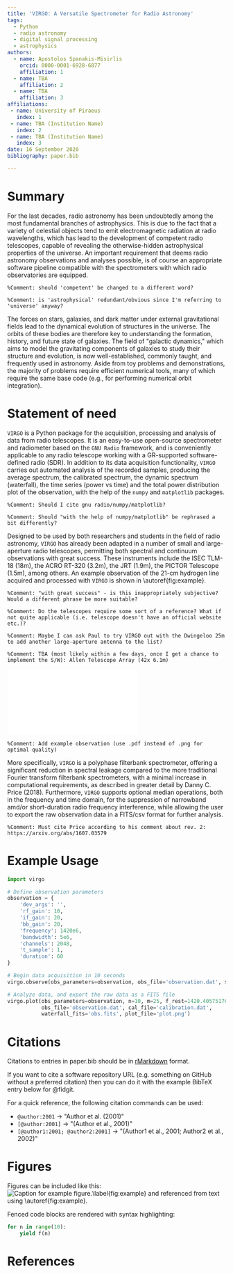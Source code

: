 ```yaml
---
title: 'VIRGO: A Versatile Spectrometer for Radio Astronomy'
tags:
  - Python
  - radio astronomy
  - digital signal processing
  - astrophysics
authors:
  - name: Apostolos Spanakis-Misirlis
    orcid: 0000-0001-6928-6877
    affiliation: 1
  - name: TBA
    affiliation: 2
  - name: TBA
    affiliation: 3
affiliations:
 - name: University of Piraeus
   index: 1
 - name: TBA (Institution Name)
   index: 2
 - name: TBA (Institution Name)
   index: 3
date: 16 September 2020
bibliography: paper.bib

---
```


# Summary

For the last decades, radio astronomy has been undoubtedly among the most
fundamental branches of astrophysics. This is due to the fact that a variety of
celestial objects tend to emit electromagnetic radiation at radio wavelengths,
which has lead to the development of competent radio telescopes, capable of
revealing the otherwise-hidden astrophysical properties of the universe. An
important requirement that deems radio astronomy observations and analyses
possible, is of course an appropriate software pipeline compatible with the
spectrometers with which radio observatories are equipped.

`%Comment: should 'competent' be changed to a different word?`

`%Comment: is 'astrophysical' redundant/obvious since I'm referring to 'universe' anyway?`

The forces on stars, galaxies, and dark matter under external gravitational
fields lead to the dynamical evolution of structures in the universe. The orbits
of these bodies are therefore key to understanding the formation, history, and
future state of galaxies. The field of "galactic dynamics," which aims to model
the gravitating components of galaxies to study their structure and evolution,
is now well-established, commonly taught, and frequently used in astronomy.
Aside from toy problems and demonstrations, the majority of problems require
efficient numerical tools, many of which require the same base code (e.g., for
performing numerical orbit integration).

# Statement of need

`VIRGO` is a Python package for the acquisition, processing and analysis of
data from radio telescopes. It is an easy-to-use open-source spectrometer and
radiometer based on the `GNU Radio` framework, and is conveniently applicable
to any radio telescope working with a GR-supported software-defined radio (SDR).
In addition to its data acquisition functionality, `VIRGO` carries out automated
analysis of the recorded samples, producing the average spectrum, the calibrated
spectrum, the dynamic spectrum (waterfall), the time series (power vs time) and
the total power distribution plot of the observation, with the help of the `numpy`
and `matplotlib` packages.

`%Comment: Should I cite gnu radio/numpy/matplotlib?`

`%Comment: Should "with the help of numpy/matplotlib" be rephrased a bit differently?`

Designed to be used by both researchers and students in the field of radio
astronomy, `VIRGO` has already been adapted in a number of small and
large-aperture radio telescopes, permitting both spectral and continuum
observations with great success. These instruments include the ISEC TLM-18 (18m),
the ACRO RT-320 (3.2m), the JRT (1.9m), the PICTOR Telescope (1.5m), among others.
An example observation of the 21-cm hydrogen line acquired and processed with
`VIRGO` is shown in \autoref{fig:example}.

`%Comment: "with great success" - is this inappropriately subjective? Would a
different phrase be more suitable?`

`%Comment: Do the telescopes require some sort of a reference? What if not quite
applicable (i.e. telescope doesn't have an official website etc.)?`

`%Comment: Maybe I can ask Paul to try VIRGO out with the Dwingeloo 25m to add
another large-aperture antenna to the list?`

`%Comment: TBA (most likely within a few days, once I get a chance to implement
the S/W): Allen Telescope Array (42x 6.1m)`

![Clouds of neutral hydrogen/the 21-cm hydrogen line at (Source name/RA=hh:mm:ss, Dec=dd:mm:ss), observed by the (TBA) Telescope with `VIRGO`. The average spectrum (top left), the calibrated spectrum (top center), the dynamic spectrum (top right) and the time series, along with the total power distribution (bottom right) are all plotted by the software automatically.\label{fig:example}](example.pdf)

`%Comment: Add example observation (use .pdf instead of .png for optimal quality)`

More specifically, `VIRGO` is a polyphase filterbank spectrometer, offering a 
significant reduction in spectral leakage compared to the more traditional
Fourier transform filterbank spectrometers, with a minimal increase in
computational requirements, as described in greater detail by Danny C. Price
(2018). Furthermore, `VIRGO` supports optional median operations, both in the
frequency and time domain, for the suppression of narrowband amd/or
short-duration radio frequency interference, while allowing the user to export
the raw observation data in a FITS/csv format for further analysis.

`%Comment: Must cite Price according to his comment about rev. 2: https://arxiv.org/abs/1607.03579`

# Example Usage
```python
import virgo

# Define observation parameters
observation = {
    'dev_args': '',
    'rf_gain': 10,
    'if_gain': 20,
    'bb_gain': 20,
    'frequency': 1420e6,
    'bandwidth': 5e6,
    'channels': 2048,
    't_sample': 1,
    'duration': 60
}

# Begin data acquisition in 10 seconds
virgo.observe(obs_parameters=observation, obs_file='observation.dat', start_in=10)

# Analyze data, and export the raw data as a FITS file
virgo.plot(obs_parameters=observation, n=10, m=25, f_rest=1420.4057517667e6,
           obs_file='observation.dat', cal_file='calibration.dat',
           waterfall_fits='obs.fits', plot_file='plot.png')
```	


# Citations

Citations to entries in paper.bib should be in
[rMarkdown](http://rmarkdown.rstudio.com/authoring_bibliographies_and_citations.html)
format.

If you want to cite a software repository URL (e.g. something on GitHub without a preferred
citation) then you can do it with the example BibTeX entry below for @fidgit.

For a quick reference, the following citation commands can be used:
- `@author:2001`  ->  "Author et al. (2001)"
- `[@author:2001]` -> "(Author et al., 2001)"
- `[@author1:2001; @author2:2001]` -> "(Author1 et al., 2001; Author2 et al., 2002)"

# Figures

Figures can be included like this:
![Caption for example figure.\label{fig:example}](figure.png)
and referenced from text using \autoref{fig:example}.

Fenced code blocks are rendered with syntax highlighting:
```python
for n in range(10):
    yield f(n)
```	

# References
